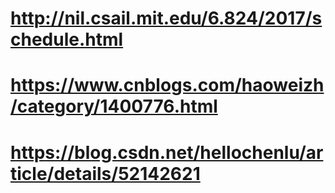 # http://nil.csail.mit.edu/6.824/2017/schedule.html
# https://www.cnblogs.com/haoweizh/category/1400776.html
# https://blog.csdn.net/hellochenlu/article/details/52142621
